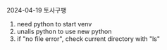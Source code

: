 2024-04-19
토사구팽
1. need python to start venv
2. unalis python to use new python
3. if "no file error", check current directory with "ls"
